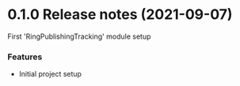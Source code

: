 0.1.0 Release notes (2021-09-07)
=============================================================

First 'RingPublishingTracking' module setup

### Features

* Initial project setup
